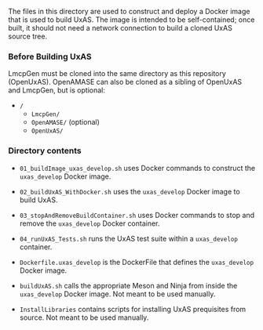 The files in this directory are used to construct and deploy a Docker
image that is used to build UxAS. The image is intended to be
self-contained; once built, it should not need a network connection to
build a cloned UxAS source tree.

### Before Building UxAS
LmcpGen must be cloned into the same directory as this repository
(OpenUxAS). OpenAMASE can also be cloned as a sibling of OpenUxAS and
LmcpGen, but is optional:

* `/`
  * `LmcpGen/`
  * `OpenAMASE/` (optional)
  * `OpenUxAS/`

### Directory contents

- `01_buildImage_uxas_develop.sh` uses Docker commands to construct the
  `uxas_develop` Docker image.

- `02_buildUxAS_WithDocker.sh` uses the `uxas_develop` Docker image
  to build UxAS.

- `03_stopAndRemoveBuildContainer.sh` uses Docker commands to stop and
  remove the `uxas_develop` Docker container.

- `04_runUxAS_Tests.sh` runs the UxAS test suite within a `uxas_develop`
  container.

- `Dockerfile.uxas_develop` is the DockerFile that defines the
  `uxas_develop` Docker image.

- `buildUxAS.sh` calls the appropriate Meson and Ninja from inside the
  `uxas_develop` Docker image. Not meant to be used manually.

- `InstallLibraries` contains scripts for installing UxAS prequisites
  from source. Not meant to be used manually.
